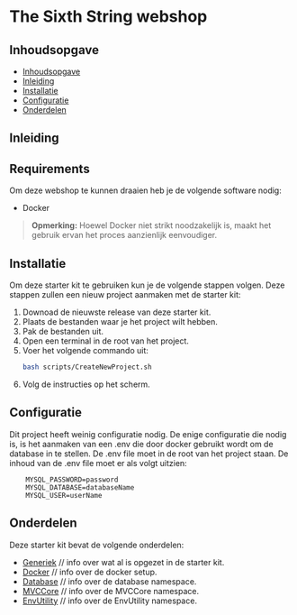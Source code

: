 # The Sixth String webshop

## Inhoudsopgave
  - [Inhoudsopgave](#inhoudsopgave)
  - [Inleiding](#inleiding)
  - [Installatie](#installatie)
  - [Configuratie](#configuratie)
  - [Onderdelen](#onderdelen)

## Inleiding



## Requirements

Om deze webshop te kunnen draaien heb je de volgende software nodig:
- Docker

> **Opmerking:** Hoewel Docker niet strikt noodzakelijk is, maakt het gebruik ervan het proces aanzienlijk eenvoudiger.

## Installatie

Om deze starter kit te gebruiken kun je de volgende stappen volgen. Deze stappen zullen een nieuw project aanmaken met de starter kit:

1. Downoad de nieuwste release van deze starter kit.
2. Plaats de bestanden waar je het project wilt hebben.
3. Pak de bestanden uit.
4. Open een terminal in de root van het project.
5. Voer het volgende commando uit: 
    ```bash
    bash scripts/CreateNewProject.sh
    ```
6. Volg de instructies op het scherm.

## Configuratie

Dit project heeft weinig configuratie nodig. De enige configuratie die nodig is, is het aanmaken van een .env die door docker gebruikt wordt om de database in te stellen. De .env file moet in de root van het project staan. De inhoud van de .env file moet er als volgt uitzien:

```env
    MYSQL_PASSWORD=password
    MYSQL_DATABASE=databaseName
    MYSQL_USER=userName
```

## Onderdelen

Deze starter kit bevat de volgende onderdelen:
- [Generiek](./docs/Generiek.md) // info over wat al is opgezet in de starter kit.
- [Docker](./docs/Docker.md) // info over de docker setup.
- [Database](./docs/Database/Database.md) // info over de database namespace.
- [MVCCore](./docs/MVCCore/MVCCore.md) // info over de MVCCore namespace.
- [EnvUtility](./docs/EnvUtility.md) // info over de EnvUtility namespace.
